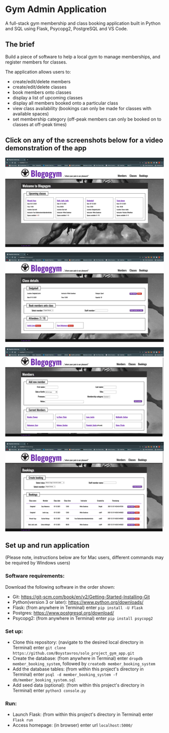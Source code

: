<h1>Gym Admin Application</h1>

A full-stack gym membership and class booking application built in Python and SQL using Flask, Psycopg2, PostgreSQL and VS Code. 

## The brief

Build a piece of software to help a local gym to manage memberships, and register members for classes.

The application allows users to:

- create/edit/delete members 
- create/edit/delete classes
- book members onto classes 
- display a list of upcoming classes 
- display all members booked onto a particular class
- view class availability (bookings can only be made for classes with available spaces)
- set membership category (off-peak members can only be booked on to classes at off-peak times)

## Click on any of the screenshots below for a video demonstration of the app

[!["Blogogym home page"](static/md_images/homepage.png)](https://youtu.be/LX5g_HEHsVI)

[!["Classes page"](static/md_images/classes.png)](https://youtu.be/LX5g_HEHsVI)

[!["Members page"](static/md_images/members.png)](https://youtu.be/LX5g_HEHsVI)

[!["Bookings page"](static/md_images/bookings.png)](https://youtu.be/LX5g_HEHsVI)

## Set up and run application
(Please note, instructions below are for Mac users, different commands may be required by Windows users)

<h3>Software requirements:</h3>
Download the following software in the order shown:

- Git: https://git-scm.com/book/en/v2/Getting-Started-Installing-Git 
- Python(version 3 or later): https://www.python.org/downloads/
- Flask: (from anywhere in Terminal) enter ``` pip install -U Flask ```
- Postgres: https://www.postgresql.org/download/
- Psycopg2: (from anywhere in Terminal) enter ``` pip install psycopg2 ```

<h3>Set up:</h3>

- Clone this repository: (navigate to the desired local directory in Terminal) enter ``` git clone https://github.com/Boystavros/solo_project_gym_app.git ```
- Create the database: (from anywhere in Terminal) enter ``` dropdb member_booking_system ```,
  followed by ``` createdb member_booking_system ```
- Add the database tables: (from within this project's directory in Terminal) enter ``` psql -d member_booking_system -f db/member_booking_system.sql ```
- Add seed data (optional): (from within this project's directory in Terminal) enter ``` python3 console.py ```

<h3>Run:</h3>

- Launch Flask: (from within this project's directory in Terminal) enter ``` Flask run ```
- Access homepage: (in browser) enter url ``` localhost:5000/ ```
